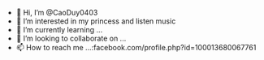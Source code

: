 - 👋 Hi, I’m @CaoDuy0403
- 👀 I’m interested in my princess and listen music
- 🌱 I’m currently learning ...
- 💞️ I’m looking to collaborate on ...
- 📫 How to reach me ...:facebook.com/profile.php?id=100013680067761
